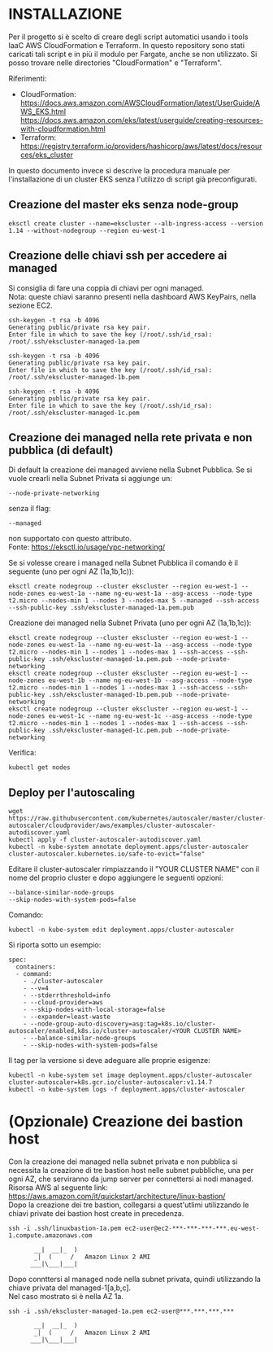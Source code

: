 # INSTALLAZIONE

Per il progetto si è scelto di creare degli script automatici usando i tools IaaC AWS CloudFormation e Terraform.
In questo repository sono stati caricati tali script e in più il modulo per Fargate, anche se non utilizzato. Si posso trovare nelle directories "CloudFormation" e "Terraform".  

Riferimenti:  
- CloudFormation:  
https://docs.aws.amazon.com/AWSCloudFormation/latest/UserGuide/AWS_EKS.html  
https://docs.aws.amazon.com/eks/latest/userguide/creating-resources-with-cloudformation.html  
- Terraform:  
https://registry.terraform.io/providers/hashicorp/aws/latest/docs/resources/eks_cluster  


In questo documento invece si descrive la procedura manuale per l'installazione di un cluster EKS senza l'utilizzo di script già preconfigurati.

## Creazione del master eks senza node-group
```
eksctl create cluster --name=ekscluster --alb-ingress-access --version 1.14 --without-nodegroup --region eu-west-1
```

## Creazione delle chiavi ssh per accedere ai managed
Si consiglia di fare una coppia di chiavi per ogni managed.  
Nota: queste chiavi saranno presenti nella dashboard AWS KeyPairs, nella sezione EC2.
```
ssh-keygen -t rsa -b 4096
Generating public/private rsa key pair.
Enter file in which to save the key (/root/.ssh/id_rsa): /root/.ssh/ekscluster-managed-1a.pem

ssh-keygen -t rsa -b 4096
Generating public/private rsa key pair.
Enter file in which to save the key (/root/.ssh/id_rsa): /root/.ssh/ekscluster-managed-1b.pem

ssh-keygen -t rsa -b 4096
Generating public/private rsa key pair.
Enter file in which to save the key (/root/.ssh/id_rsa): /root/.ssh/ekscluster-managed-1c.pem
```

## Creazione dei managed nella rete privata e non pubblica (di default)

Di default la creazione dei managed avviene nella Subnet Pubblica.
Se si vuole crearli nella Subnet Privata si aggiunge un:
```
--node-private-networking
```
senza il flag:
```
--managed
```
non supportato con questo attributo.  
Fonte: https://eksctl.io/usage/vpc-networking/  

Se si volesse creare i managed nella Subnet Pubblica il comando è il seguente (uno per ogni AZ (1a,1b,1c)):  
```
eksctl create nodegroup --cluster ekscluster --region eu-west-1 --node-zones eu-west-1a --name ng-eu-west-1a --asg-access --node-type t2.micro --nodes-min 1 --nodes 3 --nodes-max 5 --managed --ssh-access --ssh-public-key .ssh/ekscluster-managed-1a.pem.pub
```

Creazione dei managed nella Subnet Privata (uno per ogni AZ (1a,1b,1c)):  
```
eksctl create nodegroup --cluster ekscluster --region eu-west-1 --node-zones eu-west-1a --name ng-eu-west-1a --asg-access --node-type t2.micro --nodes-min 1 --nodes 1 --nodes-max 1 --ssh-access --ssh-public-key .ssh/ekscluster-managed-1a.pem.pub --node-private-networking
eksctl create nodegroup --cluster ekscluster --region eu-west-1 --node-zones eu-west-1b --name ng-eu-west-1b --asg-access --node-type t2.micro --nodes-min 1 --nodes 1 --nodes-max 1 --ssh-access --ssh-public-key .ssh/ekscluster-managed-1b.pem.pub --node-private-networking
eksctl create nodegroup --cluster ekscluster --region eu-west-1 --node-zones eu-west-1c --name ng-eu-west-1c --asg-access --node-type t2.micro --nodes-min 1 --nodes 1 --nodes-max 1 --ssh-access --ssh-public-key .ssh/ekscluster-managed-1c.pem.pub --node-private-networking
```

Verifica:
```
kubectl get nodes
```

## Deploy per l'autoscaling  

```
wget https://raw.githubusercontent.com/kubernetes/autoscaler/master/cluster-autoscaler/cloudprovider/aws/examples/cluster-autoscaler-autodiscover.yaml
kubectl apply -f cluster-autoscaler-autodiscover.yaml
kubectl -n kube-system annotate deployment.apps/cluster-autoscaler cluster-autoscaler.kubernetes.io/safe-to-evict="false"
```

Editare il cluster-autoscaler rimpiazzando il "YOUR CLUSTER NAME" con il nome del proprio cluster e dopo aggiungere le seguenti opzioni:
```
--balance-similar-node-groups
--skip-nodes-with-system-pods=false
```

Comando:
```
kubectl -n kube-system edit deployment.apps/cluster-autoscaler
```

Si riporta sotto un esempio:  
```
spec:
  containers:
  - command:
    - ./cluster-autoscaler
    - --v=4
    - --stderrthreshold=info
    - --cloud-provider=aws
    - --skip-nodes-with-local-storage=false
    - --expander=least-waste
    - --node-group-auto-discovery=asg:tag=k8s.io/cluster-autoscaler/enabled,k8s.io/cluster-autoscaler/<YOUR CLUSTER NAME>
    - --balance-similar-node-groups
    - --skip-nodes-with-system-pods=false
```

Il tag per la versione si deve adeguare alle proprie esigenze:  
```
kubectl -n kube-system set image deployment.apps/cluster-autoscaler cluster-autoscaler=k8s.gcr.io/cluster-autoscaler:v1.14.7
kubectl -n kube-system logs -f deployment.apps/cluster-autoscaler
```


# (Opzionale) Creazione dei bastion host  

Con la creazione dei managed nella subnet privata e non pubblica si necessita la creazione di tre bastion host nelle subnet pubbliche, una per ogni AZ, che serviranno da jump server per connettersi ai nodi managed.  
Risorsa AWS al seguente link: https://aws.amazon.com/it/quickstart/architecture/linux-bastion/  
Dopo la creazione dei tre bastion, collegarsi a quest'utlimi utilizzando le chiavi private dei bastion host create in precedenza.

```
ssh -i .ssh/linuxbastion-1a.pem ec2-user@ec2-***-***-***-***.eu-west-1.compute.amazonaws.com

       __|  __|_  )
       _|  (     /   Amazon Linux 2 AMI
      ___|\___|___|
```

Dopo connttersi al managed node nella subnet privata, quindi utilizzando la chiave privata del managed-1[a,b,c].  
Nel caso mostrato si è nella AZ 1a.

```
ssh -i .ssh/ekscluster-managed-1a.pem ec2-user@***.***.***.***

       __|  __|_  )
       _|  (     /   Amazon Linux 2 AMI
      ___|\___|___|
```
